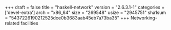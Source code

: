 +++
draft = false
title = "haskell-network"
version = "2.6.3.1-1"
categories = ['devel-extra']
arch = "x86_64"
size = "269548"
usize = "2945751"
sha1sum = "5437226190212525dce0b3683aab45eb7a73ba35"
+++
Networking-related facilities